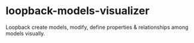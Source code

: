 # loopback-models-visualizer
Loopback create models, modify, define properties &amp; relationships among models visually. 
